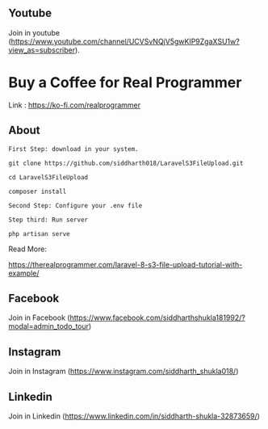 ## Youtube
Join in youtube
(https://www.youtube.com/channel/UCVSvNQjV5gwKIP9ZgaXSU1w?view_as=subscriber).

# Buy a Coffee for Real Programmer

Link : https://ko-fi.com/realprogrammer
## About
    First Step: download in your system.

    git clone https://github.com/siddharth018/LaravelS3FileUpload.git

    cd LaravelS3FileUpload

    composer install

    Second Step: Configure your .env file

    Step third: Run server

    php artisan serve

Read More: 

https://therealprogrammer.com/laravel-8-s3-file-upload-tutorial-with-example/


## Facebook
Join in Facebook
(https://www.facebook.com/siddharthshukla181992/?modal=admin_todo_tour)

## Instagram
Join in Instagram
(https://www.instagram.com/siddharth_shukla018/)

## Linkedin
Join in Linkedin
(https://www.linkedin.com/in/siddharth-shukla-32873659/)
